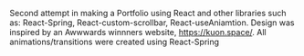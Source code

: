 Second attempt in making a Portfolio using React and other libraries such as: React-Spring, React-custom-scrollbar, React-useAniamtion. Design was inspired by an Awwwards winnners website, https://kuon.space/. All animations/transitions were created using React-Spring
